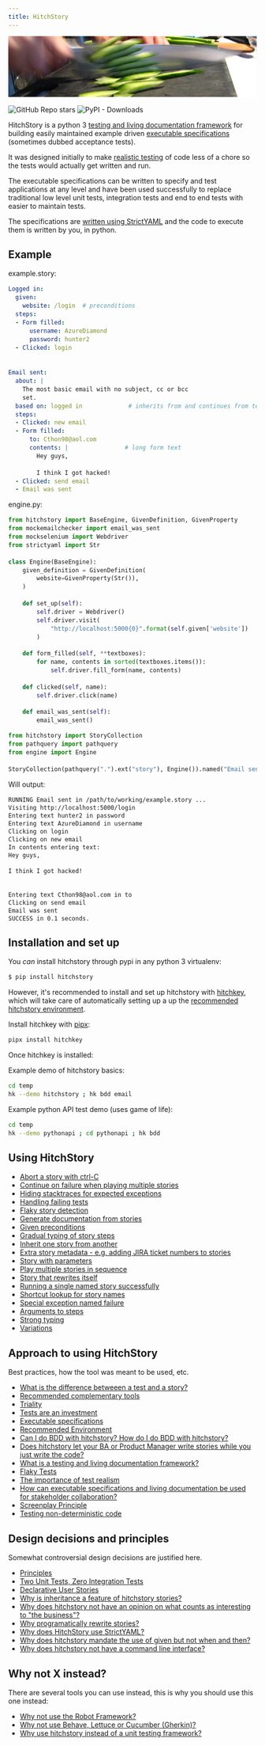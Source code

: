 ```yaml
---
title: HitchStory
---
```


![](sliced-cucumber.jpg)


<img alt="GitHub Repo stars" src="https://img.shields.io/github/stars/hitchdev/hitchstory?style=social"> 
<img alt="PyPI - Downloads" src="https://img.shields.io/pypi/dm/hitchstory">



HitchStory is a python 3
[testing and living documentation framework](approach/testing-and-living-documentation) for building easily
maintained example driven [executable specifications](approach/executable-specifications) (sometimes dubbed
acceptance tests).

It was designed initially to make [realistic testing](approach/test-realism) of code less
of a chore so the tests would actually get written and run.

The executable specifications can be written to specify and test applications at
any level and have been used successfully to replace traditional
low level unit tests, integration tests and end to end tests
with easier to maintain tests.

The specifications are [written using StrictYAML](why/strictyaml) and the
code to execute them is written by you, in python.


## Example








example.story:

```yaml
Logged in:
  given:
    website: /login  # preconditions
  steps:
  - Form filled:
      username: AzureDiamond
      password: hunter2
  - Clicked: login


Email sent:
  about: |
    The most basic email with no subject, cc or bcc
    set.
  based on: logged in             # inherits from and continues from test above
  steps:
  - Clicked: new email
  - Form filled:
      to: Cthon98@aol.com
      contents: |                # long form text
        Hey guys,

        I think I got hacked!
  - Clicked: send email
  - Email was sent

```









engine.py:

```python
from hitchstory import BaseEngine, GivenDefinition, GivenProperty
from mockemailchecker import email_was_sent
from mockselenium import Webdriver
from strictyaml import Str

class Engine(BaseEngine):
    given_definition = GivenDefinition(
        website=GivenProperty(Str()),
    )

    def set_up(self):
        self.driver = Webdriver()
        self.driver.visit(
            "http://localhost:5000{0}".format(self.given['website'])
        )

    def form_filled(self, **textboxes):
        for name, contents in sorted(textboxes.items()):
            self.driver.fill_form(name, contents)

    def clicked(self, name):
        self.driver.click(name)

    def email_was_sent(self):
        email_was_sent()

```









```python
from hitchstory import StoryCollection
from pathquery import pathquery
from engine import Engine

StoryCollection(pathquery(".").ext("story"), Engine()).named("Email sent").play()

```

Will output:
```
RUNNING Email sent in /path/to/working/example.story ...
Visiting http://localhost:5000/login
Entering text hunter2 in password
Entering text AzureDiamond in username
Clicking on login
Clicking on new email
In contents entering text:
Hey guys,

I think I got hacked!


Entering text Cthon98@aol.com in to
Clicking on send email
Email was sent
SUCCESS in 0.1 seconds.
```












## Installation and set up

You *can* install hitchstory through pypi in any python 3 virtualenv:

```bash
$ pip install hitchstory
```

However, it's recommended to install and set up hitchstory with [hitchkey](https://github.com/hitchdev/hitchkey),
which will take care of automatically setting up a up the [recommended hitchstory environment](approach/recommended-environment).

Install hitchkey with [pipx](https://pypa.github.io/pipx/):

```bash
pipx install hitchkey
```

Once hitchkey is installed:

Example demo of hitchstory basics:

```bash
cd temp
hk --demo hitchstory ; hk bdd email
```

Example python API test demo (uses game of life):

```bash
cd temp
hk --demo pythonapi ; cd pythonapi ; hk bdd
```


## Using HitchStory

- [Abort a story with ctrl-C](using/alpha/aborting)
- [Continue on failure when playing multiple stories](using/alpha/continue-on-failure)
- [Hiding stacktraces for expected exceptions](using/alpha/expected-exceptions)
- [Handling failing tests](using/alpha/failing-tests)
- [Flaky story detection](using/alpha/flaky-story-detection)
- [Generate documentation from stories](using/alpha/generate-documentation)
- [Given preconditions](using/alpha/given)
- [Gradual typing of story steps](using/alpha/gradual-typing)
- [Inherit one story from another](using/alpha/inheritance)
- [Extra story metadata - e.g. adding JIRA ticket numbers to stories](using/alpha/metadata)
- [Story with parameters](using/alpha/parameterized-stories)
- [Play multiple stories in sequence](using/alpha/play-multiple-stories)
- [Story that rewrites itself](using/alpha/rewrite-story)
- [Running a single named story successfully](using/alpha/run-single-named-story)
- [Shortcut lookup for story names](using/alpha/shortcut-lookup)
- [Special exception named failure](using/alpha/special-failure-exception)
- [Arguments to steps](using/alpha/steps-and-step-arguments)
- [Strong typing](using/alpha/strong-typing)
- [Variations](using/alpha/variations)




## Approach to using HitchStory

Best practices, how the tool was meant to be used, etc.

- [What is the difference betweeen a test and a story?](approach/)
- [Recommended complementary tools](approach/)
- [Triality](approach/)
- [Tests are an investment](approach/)
- [Executable specifications](approach/)
- [Recommended Environment](approach/)
- [Can I do BDD with hitchstory? How do I do BDD with hitchstory?](approach/)
- [Does hitchstory let your BA or Product Manager write stories while you just write the code?](approach/)
- [What is a testing and living documentation framework?](approach/)
- [Flaky Tests](approach/)
- [The importance of test realism](approach/)
- [How can executable specifications and living documentation be used for stakeholder collaboration?](approach/)
- [Screenplay Principle](approach/)
- [Testing non-deterministic code](approach/)


## Design decisions and principles

Somewhat controversial design decisions are justified here.

- [Principles](why/)
- [Two Unit Tests, Zero Integration Tests](why/)
- [Declarative User Stories](why/)
- [Why is inheritance a feature of hitchstory stories?](why/)
- [Why does hitchstory not have an opinion on what counts as interesting to "the business"?](why/)
- [Why programatically rewrite stories?](why/)
- [Why does HitchStory use StrictYAML?](why/)
- [Why does hitchstory mandate the use of given but not when and then?](why/)
- [Why does hitchstory not have a command line interface?](why/)


## Why not X instead?

There are several tools you can use instead, this is why you should use this one instead:

- [Why not use the Robot Framework?](why-not/)
- [Why not use Behave, Lettuce or Cucumber (Gherkin)?](why-not/)
- [Why use hitchstory instead of a unit testing framework?](why-not/)
